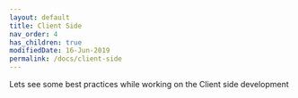 ```yaml
---
layout: default
title: Client Side
nav_order: 4
has_children: true
modifiedDate: 16-Jun-2019
permalink: /docs/client-side
---
```


Lets see some best practices while working on the Client side development
